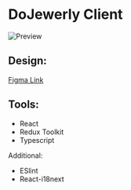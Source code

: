 # DoJewerly Client

![Preview](https://github.com/Mrdoker1/dojewerly_client/assets/26232484/fd9ccf5e-720a-4dd3-b63c-173722bce9e6)

## Design:
[Figma Link](https://www.figma.com/community/file/1313958120387603823/ecommerce-template-dojewelry-com-full)

## Tools:
* React
* Redux Toolkit
* Typescript

Additional:
* ESlint
* React-i18next

